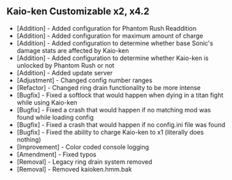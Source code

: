 ## Kaio-ken Customizable x2, x4.2
- [Addition] - Added configuration for Phantom Rush Readdition
- [Addition] - Added configuration for maximum amount of charge
- [Addition] - Added configuration to determine whether base Sonic's damage stats are affected by Kaio-ken
- [Addition] - Added configuration to determine whether Kaio-ken is unlocked by Phantom Rush or not
- [Addition] - Added update server
- [Adjustment] - Changed config number ranges
- [Refactor] - Changed ring drain functionality to be more intense
- [Bugfix] - Fixed a softlock that would happen when dying in a titan fight while using Kaio-ken
- [Bugfix] - Fixed a crash that would happen if no matching mod was found while loading config
- [Bugfix] - Fixed a crash that would happen if no config.ini file was found
- [Bugfix] - Fixed the ability to charge Kaio-ken to x1 (literally does nothing)
- [Improvement] - Color coded console logging
- [Amendment] - Fixed typos
- [Removal] - Legacy ring drain system removed
- [Removal] - Removed kaioken.hmm.bak
